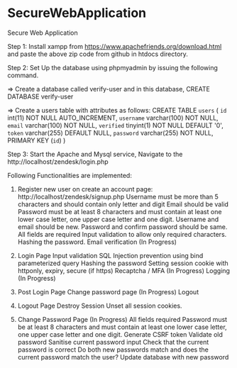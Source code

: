 # SecureWebApplication
Secure Web Application

Step 1: Install xampp from https://www.apachefriends.org/download.html and paste the above zip code from github in htdocs directory.

Step 2: Set Up the database using phpmyadmin by issuing the following command.

=> Create a database called verify-user and in this database,
CREATE DATABASE verify-user

=> Create a users table with attributes as follows: 
CREATE TABLE `users` (
 `id` int(11) NOT NULL AUTO_INCREMENT,
 `username` varchar(100) NOT NULL,
 `email` varchar(100) NOT NULL,
 `verified` tinyint(1) NOT NULL DEFAULT '0',
 `token` varchar(255) DEFAULT NULL,
 `password` varchar(255) NOT NULL,
 PRIMARY KEY (`id`)
)

Step 3: Start the Apache and Mysql service, Navigate to the http://localhost/zendesk/login.php

Following Functionalities are implemented:

1) Register new user on create an account page: http://localhost/zendesk/signup.php 
Username must be more than 5 characters and should contain only letter and digit
Email should be valid
Password must be at least 8 characters and must contain at least one lower case letter, one upper case letter and one digit.
Username and email should be new.
Password and confirm password should be same.
All fields are required
Input validation to allow only required characters.
Hashing the password.
Email verification (In Progress)

2) Login Page
Input validation
SQL Injection prevention using bind parameterized query
Hashing the password
Setting session cookie with httponly, expiry, secure (if https)
Recaptcha / MFA (In Progress)
Logging (In Progress)

3) Post Login Page
Change password page (In Progress)
Logout 

4)  Logout Page
Destroy Session
Unset all session cookies.

5) Change Password Page  (In Progress)
All fields required
Password must be at least 8 characters and must contain at least one lower case letter, one upper case letter and one digit.
Generate CSRF token
Validate old password
Sanitise current password input
Check that the current password is correct
Do both new passwords match and does the current password match the user?
Update database with new password
